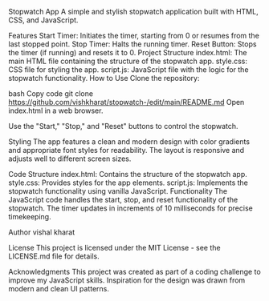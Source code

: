 Stopwatch App
A simple and stylish stopwatch application built with HTML, CSS, and JavaScript.

Features
Start Timer: Initiates the timer, starting from 0 or resumes from the last stopped point.
Stop Timer: Halts the running timer.
Reset Button: Stops the timer (if running) and resets it to 0.
Project Structure
index.html: The main HTML file containing the structure of the stopwatch app.
style.css: CSS file for styling the app.
script.js: JavaScript file with the logic for the stopwatch functionality.
How to Use
Clone the repository:

bash
Copy code
git clone https://github.com/vishkharat/stopwatch-/edit/main/README.md
Open index.html in a web browser.

Use the "Start," "Stop," and "Reset" buttons to control the stopwatch.

Styling
The app features a clean and modern design with color gradients and appropriate font styles for readability. The layout is responsive and adjusts well to different screen sizes.

Code Structure
index.html: Contains the structure of the stopwatch app.
style.css: Provides styles for the app elements.
script.js: Implements the stopwatch functionality using vanilla JavaScript.
Functionality
The JavaScript code handles the start, stop, and reset functionality of the stopwatch. The timer updates in increments of 10 milliseconds for precise timekeeping.

Author
vishal kharat

License
This project is licensed under the MIT License - see the LICENSE.md file for details.

Acknowledgments
This project was created as part of a coding challenge to improve my JavaScript skills.
Inspiration for the design was drawn from modern and clean UI patterns.
